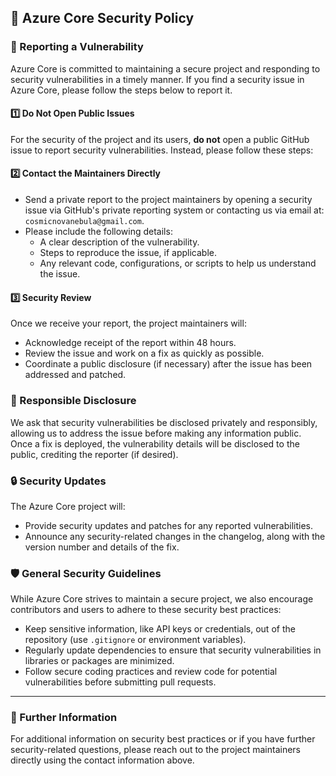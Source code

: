 ## 🔐 Azure Core Security Policy

### 📜 Reporting a Vulnerability
Azure Core is committed to maintaining a secure project and responding to security vulnerabilities in a timely manner. If you find a security issue in Azure Core, please follow the steps below to report it.

#### 1️⃣ **Do Not Open Public Issues**
For the security of the project and its users, **do not** open a public GitHub issue to report security vulnerabilities. Instead, please follow these steps:

#### 2️⃣ **Contact the Maintainers Directly**
- Send a private report to the project maintainers by opening a security issue via GitHub's private reporting system or contacting us via email at:  
  `cosmicnovanebula@gmail.com`.
- Please include the following details:
    - A clear description of the vulnerability.
    - Steps to reproduce the issue, if applicable.
    - Any relevant code, configurations, or scripts to help us understand the issue.

#### 3️⃣ **Security Review**
Once we receive your report, the project maintainers will:
- Acknowledge receipt of the report within 48 hours.
- Review the issue and work on a fix as quickly as possible.
- Coordinate a public disclosure (if necessary) after the issue has been addressed and patched.

### 🚨 Responsible Disclosure
We ask that security vulnerabilities be disclosed privately and responsibly, allowing us to address the issue before making any information public. Once a fix is deployed, the vulnerability details will be disclosed to the public, crediting the reporter (if desired).

### 🔒 Security Updates
The Azure Core project will:
- Provide security updates and patches for any reported vulnerabilities.
- Announce any security-related changes in the changelog, along with the version number and details of the fix.

### 🛡️ General Security Guidelines
While Azure Core strives to maintain a secure project, we also encourage contributors and users to adhere to these security best practices:
- Keep sensitive information, like API keys or credentials, out of the repository (use `.gitignore` or environment variables).
- Regularly update dependencies to ensure that security vulnerabilities in libraries or packages are minimized.
- Follow secure coding practices and review code for potential vulnerabilities before submitting pull requests.

---

### 🔐 Further Information
For additional information on security best practices or if you have further security-related questions, please reach out to the project maintainers directly using the contact information above.